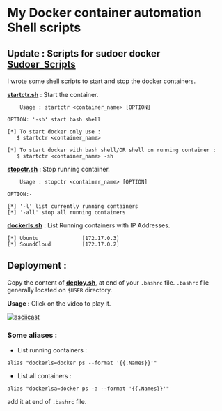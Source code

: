 # My Docker container automation Shell scripts

## Update :  Scripts for sudoer docker [Sudoer_Scripts](sudo_docker/README.md)
I wrote some shell scripts to start and stop the docker containers.   

**[startctr.sh](startctr.sh)** : Start the container. 
```console
	Usage : startctr <container_name> [OPTION]

OPTION: '-sh' start bash shell

[*] To start docker only use : 
   $ startctr <container_name>

[*] To start docker with bash shell/OR shell on running container : 
   $ startctr <container_name> -sh
```
**[stopctr.sh](stopctr.sh)** : Stop running container.
```console
	Usage : stopctr <container_name> [OPTION]

OPTION:- 

[*] '-l' list currently running containers
[*] '-all' stop all running containers
```

**[dockerls.sh](dockerls.sh)** : List Running containers with IP Addresses.   

```console  
[*] Ubuntu              [172.17.0.3]
[*] SoundCloud          [172.17.0.2]
```  

## Deployment : 

Copy the content of **[deploy.sh](deploy.sh)**,  at end of your `.bashrc` file. `.bashrc` file generally located on `$USER` directory.

**Usage :** Click on the video to play it.
    
[![asciicast](https://asciinema.org/a/276346.svg)](https://asciinema.org/a/276346)

### Some aliases :

* List running containers :
``` 
alias "dockerls=docker ps --format '{{.Names}}'"
```
* List all containers :
``` 
alias "dockerlsa=docker ps -a --format '{{.Names}}'"
```

add it at end of `.bashrc` file.

